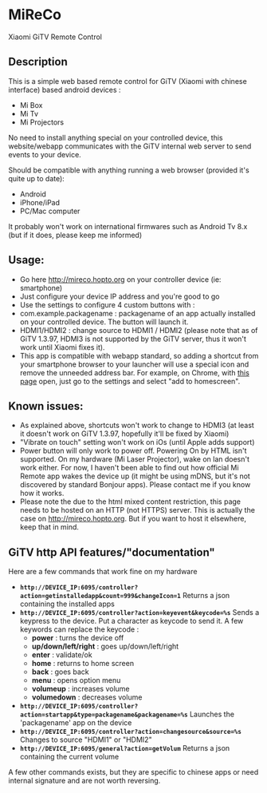 # MiReCo
Xiaomi GiTV Remote Control

## Description
This is a simple web based remote control for GiTV (Xiaomi with chinese interface) based android devices :
- Mi Box
- Mi Tv
- Mi Projectors

No need to install anything special on your controlled device, this website/webapp communicates with the GiTV internal web server to send events to your device.

Should be compatible with anything running a web browser (provided it's quite up to date):
- Android
- iPhone/iPad
- PC/Mac computer

It probably won't work on international firmwares such as Android Tv 8.x (but if it does, please keep me informed)

## Usage:
* Go here http://mireco.hopto.org on your controller device (ie: smartphone)
* Just configure your device IP address and you're good to go
* Use the settings to configure 4 custom buttons with :
 * com.example.packagename : packagename of an app actually installed on your controlled device. The button will launch it.
 * HDMI1/HDMI2 : change source to HDMI1 / HDMI2 (please note that as of GiTV 1.3.97, HDMI3 is not supported by the GiTV server, thus it won't work until Xiaomi fixes it).
* This app is compatible with webapp standard, so adding a shortcut from your smartphone browser to your launcher will use a special icon and remove the unneeded address bar. For example, on Chrome, with [this page](http://mireco.hopto.org) open, just go to the settings and select "add to homescreen".

## Known issues:
* As explained above, shortcuts won't work to change to HDMI3 (at least it doesn't work on GiTV 1.3.97, hopefully it'll be fixed by Xiaomi)
* "Vibrate on touch" setting won't work on iOs (until Apple adds support)
* Power button will only work to power off. Powering On by HTML isn't supported. On my hardware (Mi Laser Projector), wake on lan doesn't work either. For now, I haven't been able to find out how official Mi Remote app wakes the device up (it might be using mDNS, but it's not discovered by standard Bonjour apps). Please contact me if you know how it works.
* Please note the due to the html mixed content restriction, this page needs to be hosted on an HTTP (not HTTPS) server. This is actually the case on http://mireco.hopto.org. But if you want to host it elsewhere, keep that in mind.

## GiTV http API features/"documentation"
Here are a few commands that work fine on my hardware
* **`http://DEVICE_IP:6095/controller?action=getinstalledapp&count=999&changeIcon=1`** Returns a json containing the installed apps
* **`http://DEVICE_IP:6095/controller?action=keyevent&keycode=%s`**
Sends a keypress to the device.
Put a character as keycode to send it.
A few keywords can replace the keycode :
  * **power** : turns the device off
  * **up/down/left/right** : goes up/down/left/right
  * **enter** : validate/ok
  * **home** : returns to home screen
  * **back** : goes back
  * **menu** : opens option menu
  * **volumeup** : increases volume
  * **volumedown** : decreases volume
* **`http://DEVICE_IP:6095/controller?action=startapp&type=packagename&packagename=%s`**
Launches the 'packagename' app on the device
* **`http://DEVICE_IP:6095/controller?action=changesource&source=%s`**
Changes to source "HDMI1" or "HDMI2"
* **`http://DEVICE_IP:6095/general?action=getVolum`**
Returns a json containing the current volume

A few other commands exists, but they are specific to chinese apps or need internal signature and are not worth reversing.
